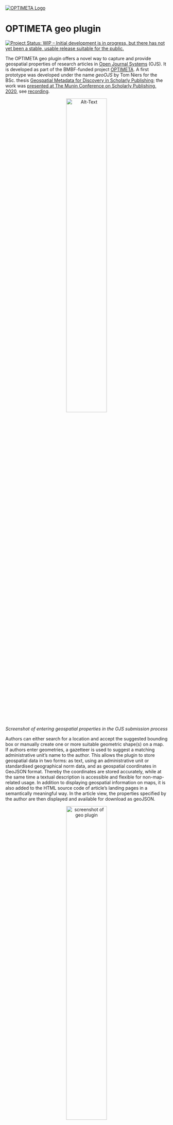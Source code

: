 [![OPTIMETA Logo](https://projects.tib.eu/fileadmin/_processed_/e/8/csm_Optimeta_Logo_web_98c26141b1.png)](https://projects.tib.eu/optimeta/en/)

# OPTIMETA geo plugin

[![Project Status: WIP – Initial development is in progress, but there has not yet been a stable, usable release suitable for the public.](https://www.repostatus.org/badges/latest/wip.svg)](https://www.repostatus.org/#wip)

The OPTIMETA geo plugin offers a novel way to capture and provide geospatial properties of research articles in [Open Journal Systems](https://pkp.sfu.ca/ojs/) (OJS).
It is developed as part of the BMBF-funded project [OPTIMETA](https://projects.tib.eu/optimeta/en/).
A first prototype was developed under the name *geoOJS* by Tom Niers for the BSc. thesis [Geospatial Metadata for Discovery in Scholarly Publishing](http://nbn-resolving.de/urn:nbn:de:hbz:6-69029469735); the work was [presented at The Munin Conference on Scholarly Publishing, 2020](https://doi.org/10.7557/5.5590), see [recording](https://youtu.be/-Lc9AjHq_AY).

<div style="text-align:center">
<img src="screenshots/SubmissionView.png" alt="Alt-Text" title="Screenshot of entering geospatial properties in the OJS submission process" width="50%" align="middle"/>
<br/>
<em>Screenshot of entering geospatial properties in the OJS submission process</em>
</div>

Authors can either search for a location and accept the suggested bounding box or manually create one or more suitable geometric shape(s) on a map.
If authors enter geometries, a gazetteer is used to suggest a matching administrative unit’s name to the author.
This allows the plugin to store geospatial data in two forms: as text, using an administrative unit or standardised geographical norm data, and as geospatial coordinates in GeoJSON format.
Thereby the coordinates are stored accurately, while at the same time a textual description is accessible and flexible for non-map-related usage.
In addition to displaying geospatial information on maps, it is also added to the HTML source code of article’s landing pages in a semantically meaningful way.
In the article view, the properties specified by the author are then displayed and available for download as geoJSON.

<div style="text-align:center">
<img src="screenshots/ArticleView.png" alt="screenshot of geo plugin" title="Screenshot of geospatial properties in the OJS article view" width="50%" align="middle"/>
<br/>
<em>Screenshot of geospatial properties in the OJS article view</em>
</div>

# Download & Installation

## Release

See releases at <>.
The release bundles contain only the required JavaScript dependencies.

## From source

1. Checkout the desired version from [the code repository](https://github.com/TIBHannover/optimetaGeo/) and save the contents into `ojs/plugins/generic/optimetaGeo` in your OJS installation
1. Run `composer install` to download JavaScript dependencies for the plugin using [Asset Packagist](https://asset-packagist.org/site/about)
   Go to `js/lib/leaflet-control-geocoder` and run `npm install` (see [this issue](https://github.com/perliedman/leaflet-control-geocoder/issues/310))
1. Activate the plugin in the OJS plug-in settings
1. Install and activate the OJS Geoplugin Theme: <https://github.com/ifgi/optimetaGeoTheme/releases>

# Configuration

1. Configure **GeoNames**

   You have to specify your username for the GeoNames api, so that an alignment for the administrative units is possible.

   1. Create an account on <https://www.geonames.org/login>
   1. Enter the username in the settings (OJS > Settings > Website > Plugins > Installed Plugins > OPTIMETA geo plugin > blue arrow > Settings)
1. Configure **theme**

   Set the name of your used theme.

Further information is available in the [wiki](https://github.com/tnier01/geoOJS/wiki).

# Contribute

All help is welcome: asking questions, providing documentation, testing, or even development.

Please note that this project is released with a [Contributor Code of Conduct](CONDUCT.md).
By participating in this project you agree to abide by its terms.

# Notes about accuracy

- accuracy +/- 2 m (via https://twitter.com/nyalldawson/status/1393050257554956289?s=09) is sufficient for discovery

# Testing

Tests are run with [Cypress](https://www.cypress.io/), for which dependencies are installed with npm using the `package.json`.

## Running Cypress locally

```bash
# see also Cypress' system dependencies at https://docs.cypress.io/guides/getting-started/installing-cypress#Advanced-Installation
npm install

npx cypress open

# start compose configuration for desired OJS version, running on port 8080; OJS_VERSION is a image tag for pkpofficial/ojs
export OJS_VERSION=3_3_0-11 &&     docker-compose --file cypress/docker-compose-mysql.yml down --volume && docker-compose --file cypress/docker-compose-mysql.yml up
export OJS_VERSION=3_2_1-4 && docker-compose --file cypress/docker-compose-mysql.yml down --volume && docker-compose --file cypress/docker-compose-mysql.yml up

# open/run Cypress tests with a given OJS version
npm run cy_open
npm run cy_run
```

To debug, add `debugger;` to the code and make sure to have the developer tools open in the browser windows started by Cypress.

## Writing tests

1. Start docker-compose configuration (see above)
1. Start Cypress (see above)
1. Write tests, run them in Cypress
1. If you need a clean start (= empty database) for a test, stop the docker-compose configuration, delete it ('down --volume') and restart it


# Create a release

Install the PKP CLI tool, see <https://docs.pkp.sfu.ca/dev/plugin-guide/en/release>.

# License

This project is published under GNU General Public License, Version 3.
